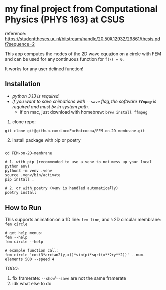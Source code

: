 # my final project from Computational Physics (PHYS 163) at CSUS

reference: https://studenttheses.uu.nl/bitstream/handle/20.500.12932/29861/thesis.pdf?sequence=2

This app computes the modes of the 2D wave equation on a circle with FEM and can be used for any continuous function for `f(R) = 0`.

It works for any user defined function!

## Installation
- *python 3.13 is required.*
- *if you want to save animations with `--save` flag, the software **`ffmpeg`** is required and must be in system path.*
    - if on mac, just download with homebrew: `brew install ffmpeg`
1. clone repo:
```shell
git clone git@github.com:LocoForHotcocoa/FEM-on-2D-membrane.git
```
2. install package with pip or poetry
```shell

cd FEM-on-2D-membrane

# 1. with pip (recommended to use a venv to not mess up your local python env)
python3 -m venv .venv
source .venv/bin/activate
pip install .

# 2. or with poetry (venv is handled automatically)
poetry install
```

## How to Run
This supports animation on a 1D line: `fem line`, and a 2D circular membrane: `fem circle`

```shell
# get help menus:
fem --help
fem circle --help

# example function call:
fem circle 'cos(3*arctan2(y,x))*sin(pi*sqrt(x**2+y**2))' --num-elements 500 --speed 4
```

*TODO*: 
1. fix framerate: `--show`/`--save` are not the same framerate
2. idk what else to do


